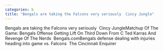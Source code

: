 ```yaml
---
categories: b
title: "Bengals are taking the Falcons very seriously  Cincy Jungle"
---
```

Bengals are taking the Falcons very seriously&nbsp;&nbsp;Cincy JungleMatchup Of The Game: Bengals Offense Getting Lift On Third Down From C Ted Karras And Revenge Of The Nerds&nbsp;&nbsp;Bengals.comBengals defense dealing with injuries heading into game vs. Falcons&nbsp;&nbsp;The Cincinnati Enquirer